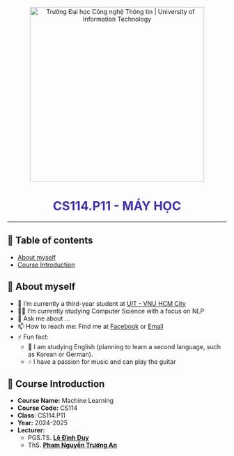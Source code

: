 <!-- Banner -->
<p align="center">
  <a href="https://www.uit.edu.vn/" title="Trường Đại học Công nghệ Thông tin" style="border: none;">
    <img src="https://i.imgur.com/WmMnSRt.png" alt="Trường Đại học Công nghệ Thông tin | University of Information Technology" width="400">
  </a>
</p>

<h1 align="center" style="color: #4032A8;"><b>CS114.P11 - MÁY HỌC</b></h1>
<hr>

## 📜 Table of contents
- [About myself](#personal)
- [Course Introduction](#introduction)
## 👤 About myself
<a name = 'personal'></a>
- 🔭 I’m currently a third-year student at [UIT - VNU HCM City](https://en.uit.edu.vn/)
- 👨‍🎓 I’m currently studying Computer Science with a focus on NLP
- 💬 Ask me about ...
- 📫 How to reach me: Find me at [Facebook](https://fb.com/hddat2609) or [Email](hddat2k4@gmail.com)
- ⚡ Fun fact: 
  - 🌱 I am studying English (planning to learn a second language, such as Korean or German).
  - 🎶 I have a passion for music and can play the guitar
 
## 📖 Course Introduction
<a name = 'introduction'></a>
- **Course Name:** Machine Learning
- **Course Code:** CS114
- **Class**: CS114.P11
- **Year:** 2024-2025
- **Lecturer:**
  - PGS.TS. [**Lê Đình Duy**](duyld@uit.edu.vn)
  - ThS. [**Phạm Nguyễn Trường An**](truonganpn@uit.edu.vn)





